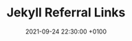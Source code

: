 ---
layout: post
title:  "Jekyll Referral Links"
date:   2021-09-24 22:30:00 +0100
categories: jekyll
---